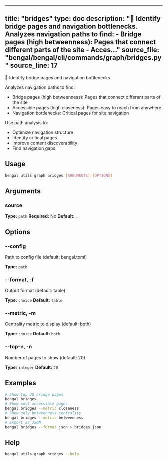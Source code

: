 
---
title: "bridges"
type: doc
description: "🌉 Identify bridge pages and navigation bottlenecks.  Analyzes navigation paths to find: - Bridge pages (high betweenness): Pages that connect different parts of the site - Acces..."
source_file: "bengal/bengal/cli/commands/graph/bridges.py"
source_line: 17
---

🌉 Identify bridge pages and navigation bottlenecks.

Analyzes navigation paths to find:
- Bridge pages (high betweenness): Pages that connect different parts of the site
- Accessible pages (high closeness): Pages easy to reach from anywhere
- Navigation bottlenecks: Critical pages for site navigation

Use path analysis to:
- Optimize navigation structure
- Identify critical pages
- Improve content discoverability
- Find navigation gaps


## Usage

```bash
bengal utils graph bridges [ARGUMENTS] [OPTIONS]
```

## Arguments

### source

**Type:** `path`
**Required:** No
**Default:** `.`


## Options

### --config

Path to config file (default: bengal.toml)

**Type:** `path`

### --format, -f

Output format (default: table)

**Type:** `choice`
**Default:** `table`

### --metric, -m

Centrality metric to display (default: both)

**Type:** `choice`
**Default:** `both`

### --top-n, -n

Number of pages to show (default: 20)

**Type:** `integer`
**Default:** `20`



## Examples

```bash
# Show top 20 bridge pages
bengal bridges
# Show most accessible pages
bengal bridges --metric closeness
# Show only betweenness centrality
bengal bridges --metric betweenness
# Export as JSON
bengal bridges --format json > bridges.json
```



## Help

```bash
bengal utils graph bridges --help
```